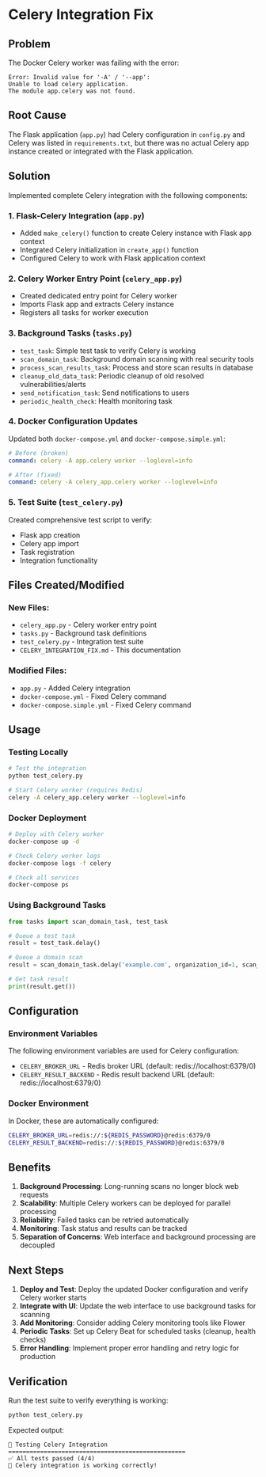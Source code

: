 # Celery Integration Fix

## Problem
The Docker Celery worker was failing with the error:
```
Error: Invalid value for '-A' / '--app': 
Unable to load celery application.
The module app.celery was not found.
```

## Root Cause
The Flask application (`app.py`) had Celery configuration in `config.py` and Celery was listed in `requirements.txt`, but there was no actual Celery app instance created or integrated with the Flask application.

## Solution
Implemented complete Celery integration with the following components:

### 1. Flask-Celery Integration (`app.py`)
- Added `make_celery()` function to create Celery instance with Flask app context
- Integrated Celery initialization in `create_app()` function
- Configured Celery to work with Flask application context

### 2. Celery Worker Entry Point (`celery_app.py`)
- Created dedicated entry point for Celery worker
- Imports Flask app and extracts Celery instance
- Registers all tasks for worker execution

### 3. Background Tasks (`tasks.py`)
- `test_task`: Simple test task to verify Celery is working
- `scan_domain_task`: Background domain scanning with real security tools
- `process_scan_results_task`: Process and store scan results in database
- `cleanup_old_data_task`: Periodic cleanup of old resolved vulnerabilities/alerts
- `send_notification_task`: Send notifications to users
- `periodic_health_check`: Health monitoring task

### 4. Docker Configuration Updates
Updated both `docker-compose.yml` and `docker-compose.simple.yml`:
```yaml
# Before (broken)
command: celery -A app.celery worker --loglevel=info

# After (fixed)
command: celery -A celery_app.celery worker --loglevel=info
```

### 5. Test Suite (`test_celery.py`)
Created comprehensive test script to verify:
- Flask app creation
- Celery app import
- Task registration
- Integration functionality

## Files Created/Modified

### New Files:
- `celery_app.py` - Celery worker entry point
- `tasks.py` - Background task definitions
- `test_celery.py` - Integration test suite
- `CELERY_INTEGRATION_FIX.md` - This documentation

### Modified Files:
- `app.py` - Added Celery integration
- `docker-compose.yml` - Fixed Celery command
- `docker-compose.simple.yml` - Fixed Celery command

## Usage

### Testing Locally
```bash
# Test the integration
python test_celery.py

# Start Celery worker (requires Redis)
celery -A celery_app.celery worker --loglevel=info
```

### Docker Deployment
```bash
# Deploy with Celery worker
docker-compose up -d

# Check Celery worker logs
docker-compose logs -f celery

# Check all services
docker-compose ps
```

### Using Background Tasks
```python
from tasks import scan_domain_task, test_task

# Queue a test task
result = test_task.delay()

# Queue a domain scan
result = scan_domain_task.delay('example.com', organization_id=1, scan_type='quick')

# Get task result
print(result.get())
```

## Configuration

### Environment Variables
The following environment variables are used for Celery configuration:
- `CELERY_BROKER_URL` - Redis broker URL (default: redis://localhost:6379/0)
- `CELERY_RESULT_BACKEND` - Redis result backend URL (default: redis://localhost:6379/0)

### Docker Environment
In Docker, these are automatically configured:
```bash
CELERY_BROKER_URL=redis://:${REDIS_PASSWORD}@redis:6379/0
CELERY_RESULT_BACKEND=redis://:${REDIS_PASSWORD}@redis:6379/0
```

## Benefits

1. **Background Processing**: Long-running scans no longer block web requests
2. **Scalability**: Multiple Celery workers can be deployed for parallel processing
3. **Reliability**: Failed tasks can be retried automatically
4. **Monitoring**: Task status and results can be tracked
5. **Separation of Concerns**: Web interface and background processing are decoupled

## Next Steps

1. **Deploy and Test**: Deploy the updated Docker configuration and verify Celery worker starts
2. **Integrate with UI**: Update the web interface to use background tasks for scanning
3. **Add Monitoring**: Consider adding Celery monitoring tools like Flower
4. **Periodic Tasks**: Set up Celery Beat for scheduled tasks (cleanup, health checks)
5. **Error Handling**: Implement proper error handling and retry logic for production

## Verification

Run the test suite to verify everything is working:
```bash
python test_celery.py
```

Expected output:
```
🧪 Testing Celery Integration
==================================================
✅ All tests passed (4/4)
🎉 Celery integration is working correctly!
```
